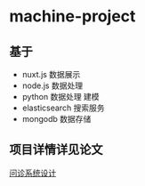 # machine-project


## 基于
- nuxt.js 数据展示
- node.js 数据处理
- python 数据处理 建模
- elasticsearch 搜索服务
- mongodb  数据存储

## 项目详情详见论文
[问诊系统设计](https://github.com/libchaos/machine-project/tree/master/paper)